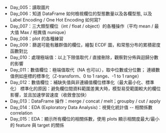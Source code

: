 - Day_005：讀取圖片
- Day_006：知道 DataFrame 如何檢視欄位的型態數量以及各欄型態, 以及 Label Encoding / One Hot Encoding 如何寫?
- Day_007：三大類型欄位（int / float / object）的各種操作（平均 mean / 最大值 Max / 相異值 nunique）
- Day_008：plot 的各種練習
- Day_009：篩選可能有離群值的欄位，繪製 ECDF 圖，和常態分布的累積密度函數對比
- Day_010：處理極端值：以上下限值取代 / 直接刪除，觀察對分佈與迴歸分數的影響
- Day_011：數值欄位：極端值取代（NA 也可以），取中位數或分位數；
           連續數值例如座標的標準化（Z-transform、0 to 1 range、-1 to 1 range）
- Day_012：數值欄位：補缺失值與非連續值欄位標準化（最大最小化、標準化）
           標準化的原因：避免欄位間資料範圍差異大時，模型易受範圍較大的欄位影響，並且加速學習速度（收斂會加快）
- Day_013：DataFrame 操作：merge / concat / melt；groupby / cut / apply
- Day_014：EDA (Exploratory Data Analysis)：視覺化統計值 -- 相關係數 correlation
- Day_015：EDA：顯示所有欄位的相關係數，使用 plots 顯示相關度最大/最小的 feature 與 target 的關係
